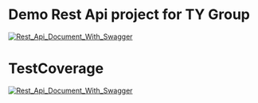 <span><h1>Demo Rest Api project for TY Group</h1></span>
<a href="https://ibb.co/kHzKve"><img src="https://cdn.pbrd.co/images/HxOp00o.png" alt="Rest_Api_Document_With_Swagger" border="0"></a>
<span><h1>TestCoverage</h1></span>
<a href="https://pasteboard.co/HxOrvFc.png"><img src="https://pasteboard.co/HxOrvFc.png" alt="Rest_Api_Document_With_Swagger" border="0"></a>
